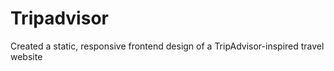 # Tripadvisor
Created a static, responsive frontend design of a TripAdvisor-inspired travel website
